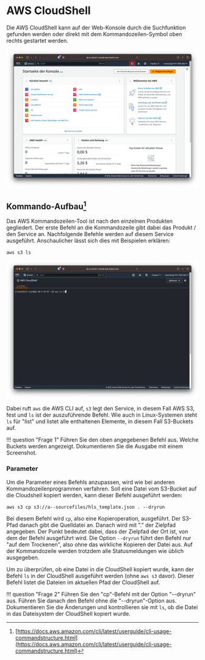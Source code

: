 # AWS CloudShell

Die AWS CloudShell kann auf der Web-Konsole durch die Suchfunktion gefunden werden oder direkt mit dem Kommandozeilen-Symbol oben rechts gestartet werden.

![CloudShell](../assets/versuch4/cloudshell_button.png)

## Kommando-Aufbau[^1]

Das AWS Kommandozeilen-Tool ist nach den einzelnen Produkten gegliedert. Der erste Befehl an die Kommandozeile gibt dabei das Produkt / den Service an. Nachfolgende Befehle werden auf diesem Service ausgeführt. Anschaulicher lässt sich dies mit Beispielen erklären:

```
aws s3 ls
```

![CloudShell](../assets/versuch4/terminal.png)

Dabei ruft `aws` die AWS CLI auf, `s3` legt den Service, in diesem Fall AWS S3, fest und `ls` ist der auszuführende Befehl. Wie auch in Linux-Systemen steht `ls` für "list" und listet alle enthaltenen Elemente, in diesem Fall S3-Buckets auf.

!!! question "Frage 1"
    Führen Sie den oben angegebenen Befehl aus. Welche Buckets werden angezeigt. Dokumentieren Sie die Ausgabe mit einem Screenshot.

### Parameter

Um die Parameter eines Befehls anzupassen, wird wie bei anderen Kommandozeilenprogrammen verfahren. Soll eine Datei vom S3-Bucket auf die Cloudshell kopiert werden, kann dieser Befehl ausgeführt werden:

```
aws s3 cp s3://a--sourcefiles/hls_template.json . --dryrun
```

Bei diesem Befehl wird `cp`, also eine Kopieroperation, ausgeführt. Der S3-Pfad danach gibt die Quelldatei an. Danach wird mit "." der Zielpfad angegeben. Der Punkt bedeutet dabei, dass der Zielpfad der Ort ist, von dem der Befehl ausgeführt wird. Die Option `--dryrun` führt den Befehl nur "auf dem Trockenen", also ohne das wirkliche Kopieren der Datei aus. Auf der Kommandozeile werden trotzdem alle Statusmeldungen wie üblich ausgegeben.

Um zu überprüfen, ob eine Datei in die CloudShell kopiert wurde, kann der Befehl `ls` in der CloudShell ausgeführt werden (ohne `aws s3` davor). Dieser Befehl listet die Dateien im aktuellen Pfad der CloudShell auf.

!!! question "Frage 2"
    Führen Sie den "cp"-Befehl mit der Option "--dryrun" aus. Führen Sie danach den Befehl ohne die "--dryrun"-Option aus. Dokumentieren Sie die Änderungen und kontrollieren sie mit `ls`, ob die Datei in das Dateisystem der CloudShell kopiert wurde.

[^1]: [https://docs.aws.amazon.com/cli/latest/userguide/cli-usage-commandstructure.html](https://docs.aws.amazon.com/cli/latest/userguide/cli-usage-commandstructure.html)